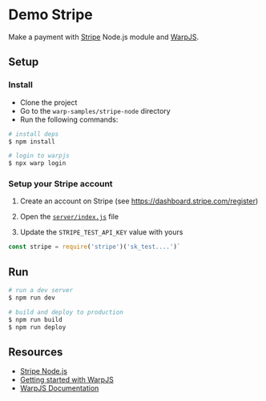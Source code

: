 # Demo Stripe

Make a payment with [Stripe](https://stripe.com) Node.js module and [WarpJS](https://warpjs.com).

## Setup

### Install

- Clone the project
- Go to the `warp-samples/stripe-node` directory
- Run the following commands:

```bash
# install deps
$ npm install

# login to warpjs
$ npx warp login
```

### Setup your Stripe account

1. Create an account on Stripe (see https://dashboard.stripe.com/register)

2. Open the [`server/index.js`](server/index.js) file

3. Update the `STRIPE_TEST_API_KEY` value with yours

```js
const stripe = require('stripe')('sk_test....')`
```

## Run

```bash
# run a dev server
$ npm run dev

# build and deploy to production
$ npm run build
$ npm run deploy
```

## Resources

- [Stripe Node.js](https://www.npmjs.com/package/stripe)
- [Getting started with WarpJS](https://warpjs.dev/docs/getting-started)
- [WarpJS Documentation](https://warpjs.dev)
